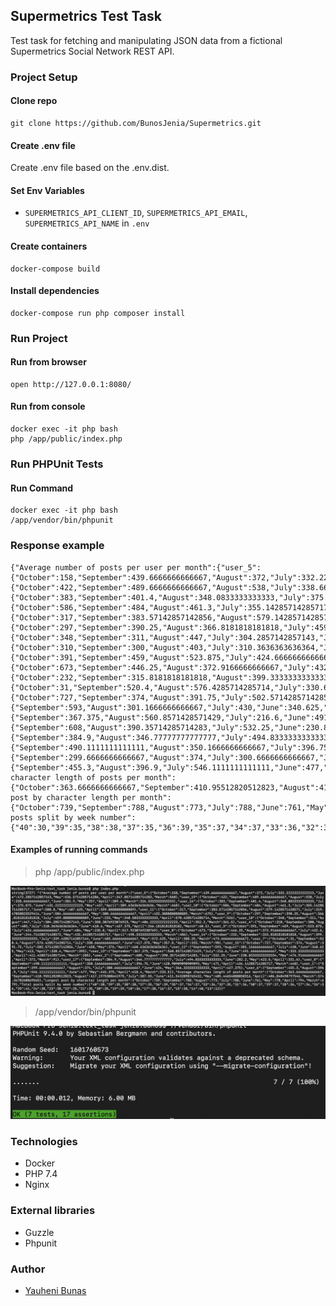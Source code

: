 ## Supermetrics Test Task

Test task for fetching and manipulating JSON data from a fictional Supermetrics Social Network REST API.

### Project Setup
#### Clone repo
```
git clone https://github.com/BunosJenia/Supermetrics.git
```

#### Create .env file

Create .env file based on the .env.dist.

#### Set Env Variables
- `SUPERMETRICS_API_CLIENT_ID`, `SUPERMETRICS_API_EMAIL`, `SUPERMETRICS_API_NAME` in `.env`

#### Create containers
```
docker-compose build
```

#### Install dependencies
```
docker-compose run php composer install
```

### Run Project

####  Run from browser
```
open http://127.0.0.1:8080/
```

####  Run from console
```
docker exec -it php bash
php /app/public/index.php
```

### Run PHPUnit Tests
####  Run Command
```
docker exec -it php bash
/app/vendor/bin/phpunit
```

### Response example
```
{"Average number of posts per user per month":{"user_5":{"October":158,"September":439.6666666666667,"August":372,"July":332.22222222222223,"June":472.2857142857143,"May":536.5714285714286,"April":347.85714285714283,"March":560},"user_19":{"October":422,"September":489.6666666666667,"August":538,"July":338.6666666666667,"June":382.9,"May":257,"April":389.6,"March":326.3333333333333},"user_16":{"October":383,"September":401.4,"August":348.0833333333333,"July":375.875,"June":431.22222222222223,"May":437,"April":389.6363636363636,"March":668},"user_10":{"October":586,"September":484,"August":461.3,"July":355.14285714285717,"June":580.8,"May":407.625,"April":359.8888888888889},"user_11":{"October":317,"September":383.57142857142856,"August":579.1428571428571,"July":319.47058823529414,"June":504.6666666666667,"May":300.6666666666667,"April":432.3888888888889,"March":675},"user_9":{"October":297,"September":390.25,"August":366.8181818181818,"July":459.8888888888889,"June":233,"May":340.5833333333333,"April":570.4285714285714,"March":526},"user_18":{"October":348,"September":311,"August":447,"July":304.2857142857143,"June":358.3076923076923,"May":406.22222222222223,"April":352.2,"March":361.5},"user_4":{"October":310,"September":300,"August":403,"July":310.3636363636364,"June":410.6,"May":437.375,"April":266.1818181818182,"March":60.5},"user_3":{"October":391,"September":459,"August":523.875,"July":424.6666666666667,"June":484,"May":235.8,"April":517.9230769230769},"user_0":{"October":673,"September":446.25,"August":372.9166666666667,"July":432.6,"June":244.71428571428572,"May":431.64285714285717,"April":498.3333333333333,"March":486},"user_14":{"October":232,"September":315.8181818181818,"August":399.3333333333333,"July":339.42857142857144,"June":483.6666666666667,"May":572.625,"April":388.25,"March":473.6666666666667},"user_7":{"October":31,"September":520.4,"August":576.4285714285714,"July":330.6666666666667,"June":417.375,"May":357.8,"April":333,"March":90},"user_15":{"October":727,"September":374,"August":391.75,"July":502.57142857142856,"June":458,"May":376,"April":460.6363636363636},"user_12":{"September":593,"August":301.1666666666667,"July":430,"June":340.625,"May":413,"April":338.4,"March":395},"user_13":{"September":367.375,"August":560.8571428571429,"July":216.6,"June":491.6666666666667,"May":333.3333333333333,"April":411.42857142857144,"March":285},"user_2":{"September":608,"August":390.35714285714283,"July":532.25,"June":230.83333333333334,"May":476.9166666666667,"April":372,"March":91},"user_17":{"September":384.9,"August":346.77777777777777,"July":494.8333333333333,"June":282.2,"May":423.5,"April":331.6},"user_8":{"September":490.1111111111111,"August":350.1666666666667,"July":396.75,"June":428.90909090909093,"May":471,"April":434.14285714285717,"March":448},"user_1":{"September":299.6666666666667,"August":374,"July":300.6666666666667,"June":424,"May":366.3333333333333,"April":427.375},"user_6":{"September":455.3,"August":396.9,"July":546.1111111111111,"June":477,"May":445.375,"April":418.4,"March":233.5}},"Average character length of posts per month":{"October":363.6666666666667,"September":410.95512820512823,"August":417.1975308641975,"July":387.55,"June":411.5432098765432,"May":405.44654088050316,"April":406.840490797546,"March":374.3478260869565},"Longest post by character length per month":{"October":739,"September":788,"August":773,"July":788,"June":761,"May":770,"April":794,"March":679},"Total posts split by week number":{"40":30,"39":35,"38":38,"37":35,"36":39,"35":37,"34":37,"33":36,"32":35,"31":36,"30":37,"29":37,"28":36,"27":34,"26":36,"25":41,"24":38,"23":38,"22":35,"21":35,"20":35,"19":39,"18":36,"17":38,"16":37,"15":38,"14":40,"13":12}}
```

#### Examples of running commands
> php /app/public/index.php

![Index](index.png)

> /app/vendor/bin/phpunit

![Phpunit](phpunit.png)

### Technologies
- Docker
- PHP 7.4
- Nginx

### External libraries
- Guzzle
- Phpunit

### Author
- [Yauheni Bunas](https://www.linkedin.com/in/yauheni-bunas/) 